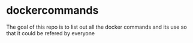 # dockercommands
The goal of this repo is to list out all the docker commands and its use so that it could be refered by everyone
